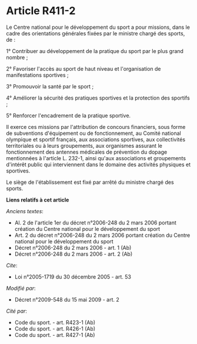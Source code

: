 # Article R411-2

Le Centre national pour le développement du sport a pour missions, dans le cadre des orientations générales fixées par le
ministre chargé des sports, de : 

1° Contribuer au développement de la pratique du sport par le plus grand nombre ; 

2° Favoriser l'accès au sport de haut niveau et l'organisation de manifestations sportives ; 

3° Promouvoir la santé par le sport ; 

4° Améliorer la sécurité des pratiques sportives et la protection des sportifs ; 

5° Renforcer l'encadrement de la pratique sportive. 

Il exerce ces missions par l'attribution de concours financiers, sous forme de subventions d'équipement ou de fonctionnement,
au Comité national olympique et sportif français, aux associations sportives, aux collectivités territoriales ou à leurs
groupements, aux organismes assurant le fonctionnement des antennes médicales de prévention du dopage mentionnées à l'article
L. 232-1, ainsi qu'aux associations et groupements d'intérêt public qui interviennent dans le domaine des activités physiques
et sportives.

Le siège de l'établissement est fixé par arrêté du ministre chargé des sports.

**Liens relatifs à cet article**

_Anciens textes_:

  - Al. 2 de l'article 1er du décret n°2006-248 du 2 mars 2006 portant création du Centre national pour le développement du sport
  - Art. 2 du décret n°2006-248 du 2 mars 2006 portant création du Centre national pour le développement du sport
  - Décret n°2006-248 du 2 mars 2006 - art. 1 (Ab)
  - Décret n°2006-248 du 2 mars 2006 - art. 2 (Ab)

_Cite_:

  - Loi n°2005-1719 du 30 décembre 2005 - art. 53

_Modifié par_:

  - Décret n°2009-548 du 15 mai 2009 - art. 2

_Cité par_:

  - Code du sport. - art. R423-1 (Ab)
  - Code du sport. - art. R426-1 (Ab)
  - Code du sport. - art. R427-1 (Ab)
